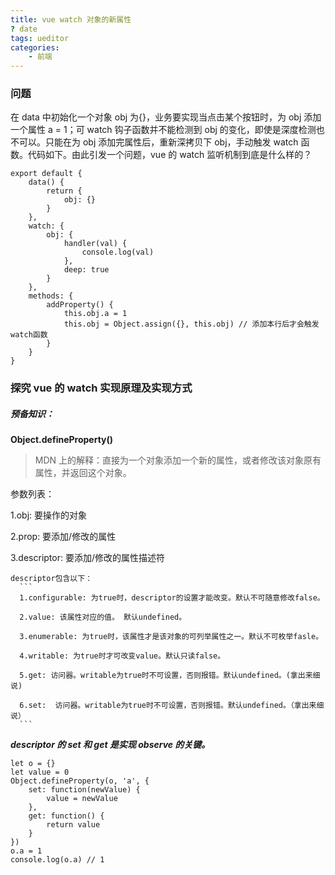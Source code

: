```yaml
---
title: vue watch 对象的新属性
? date
tags: ueditor
categories:
    - 前端
---
```


### 问题

在 data 中初始化一个对象 obj 为{}，业务要实现当点击某个按钮时，为 obj 添加一个属性 a = 1；可 watch 钩子函数并不能检测到 obj 的变化，即使是深度检测也不可以。只能在为 obj 添加完属性后，重新深拷贝下 obj，手动触发 watch 函数。代码如下。由此引发一个问题，vue 的 watch 监听机制到底是什么样的？

<!-- more -->

```
export default {
    data() {
        return {
            obj: {}
        }
    },
    watch: {
        obj: {
            handler(val) {
                console.log(val)
            },
            deep: true
        }
    },
    methods: {
        addProperty() {
            this.obj.a = 1
            this.obj = Object.assign({}, this.obj) // 添加本行后才会触发watch函数
        }
    }
}
```

### 探究 vue 的 watch 实现原理及实现方式

##### 预备知识：

**Object.defineProperty()**

> MDN 上的解释：直接为一个对象添加一个新的属性，或者修改该对象原有属性，并返回这个对象。

参数列表：

1.obj: 要操作的对象

2.prop: 要添加/修改的属性

3.descriptor: 要添加/修改的属性描述符

    descriptor包含以下：
      ```
      1.configurable: 为true时，descriptor的设置才能改变。默认不可随意修改false。

      2.value: 该属性对应的值。 默认undefined。

      3.enumerable: 为true时，该属性才是该对象的可列举属性之一。默认不可枚举fasle。

      4.writable: 为true时才可改变value。默认只读false。

      5.get: 访问器。writable为true时不可设置，否则报错。默认undefined。(拿出来细说)

      6.set:  访问器。writable为true时不可设置，否则报错。默认undefined。（拿出来细说）
      ```

**_descriptor 的 set 和 get 是实现 observe 的关键。_**

```
let o = {}
let value = 0
Object.defineProperty(o, 'a', {
    set: function(newValue) {
        value = newValue
    },
    get: function() {
        return value
    }
})
o.a = 1
console.log(o.a) // 1
```


